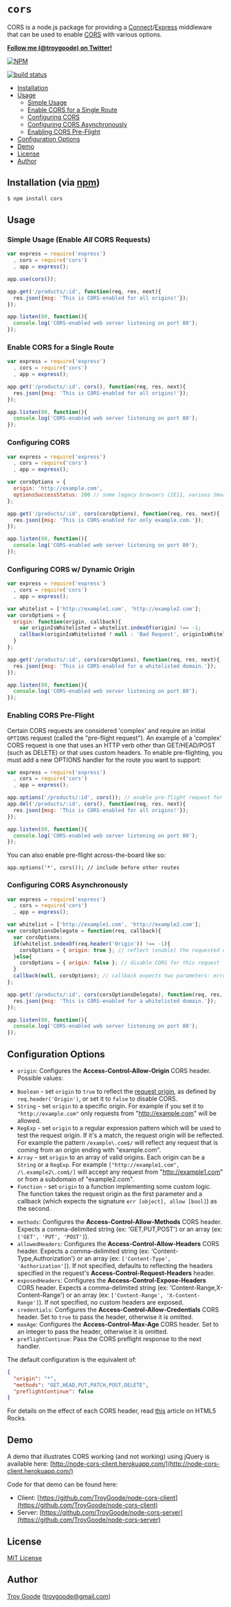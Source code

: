 # `cors`

CORS is a node.js package for providing a [Connect](http://www.senchalabs.org/connect/)/[Express](http://expressjs.com/) middleware that can be used to enable [CORS](http://en.wikipedia.org/wiki/Cross-origin_resource_sharing) with various options.

**[Follow me (@troygoode) on Twitter!](https://twitter.com/intent/user?screen_name=troygoode)**

[![NPM](https://nodei.co/npm/cors.png?downloads=true&stars=true)](https://nodei.co/npm/cors/)

[![build status](https://secure.travis-ci.org/expressjs/cors.svg?branch=master)](http://travis-ci.org/expressjs/cors)
* [Installation](#installation)
* [Usage](#usage)
  * [Simple Usage](#simple-usage-enable-all-cors-requests)
  * [Enable CORS for a Single Route](#enable-cors-for-a-single-route)
  * [Configuring CORS](#configuring-cors)
  * [Configuring CORS Asynchronously](#configuring-cors-asynchronously)
  * [Enabling CORS Pre-Flight](#enabling-cors-pre-flight)
* [Configuration Options](#configuration-options)
* [Demo](#demo)
* [License](#license)
* [Author](#author)

## Installation (via [npm](https://npmjs.org/package/cors))

```bash
$ npm install cors
```

## Usage

### Simple Usage (Enable *All* CORS Requests)

```javascript
var express = require('express')
  , cors = require('cors')
  , app = express();

app.use(cors());

app.get('/products/:id', function(req, res, next){
  res.json({msg: 'This is CORS-enabled for all origins!'});
});

app.listen(80, function(){
  console.log('CORS-enabled web server listening on port 80');
});
```

### Enable CORS for a Single Route

```javascript
var express = require('express')
  , cors = require('cors')
  , app = express();

app.get('/products/:id', cors(), function(req, res, next){
  res.json({msg: 'This is CORS-enabled for all origins!'});
});

app.listen(80, function(){
  console.log('CORS-enabled web server listening on port 80');
});
```

### Configuring CORS

```javascript
var express = require('express')
  , cors = require('cors')
  , app = express();

var corsOptions = {
  origin: 'http://example.com',
  optionsSuccessStatus: 200 // some legacy browsers (IE11, various SmartTVs) choke on 204
};

app.get('/products/:id', cors(corsOptions), function(req, res, next){
  res.json({msg: 'This is CORS-enabled for only example.com.'});
});

app.listen(80, function(){
  console.log('CORS-enabled web server listening on port 80');
});
```

### Configuring CORS w/ Dynamic Origin

```javascript
var express = require('express')
  , cors = require('cors')
  , app = express();

var whitelist = ['http://example1.com', 'http://example2.com'];
var corsOptions = {
  origin: function(origin, callback){
    var originIsWhitelisted = whitelist.indexOf(origin) !== -1;
    callback(originIsWhitelisted ? null : 'Bad Request', originIsWhitelisted);
  }
};

app.get('/products/:id', cors(corsOptions), function(req, res, next){
  res.json({msg: 'This is CORS-enabled for a whitelisted domain.'});
});

app.listen(80, function(){
  console.log('CORS-enabled web server listening on port 80');
});
```

### Enabling CORS Pre-Flight

Certain CORS requests are considered 'complex' and require an initial
`OPTIONS` request (called the "pre-flight request"). An example of a
'complex' CORS request is one that uses an HTTP verb other than
GET/HEAD/POST (such as DELETE) or that uses custom headers. To enable
pre-flighting, you must add a new OPTIONS handler for the route you want
to support:

```javascript
var express = require('express')
  , cors = require('cors')
  , app = express();

app.options('/products/:id', cors()); // enable pre-flight request for DELETE request
app.del('/products/:id', cors(), function(req, res, next){
  res.json({msg: 'This is CORS-enabled for all origins!'});
});

app.listen(80, function(){
  console.log('CORS-enabled web server listening on port 80');
});
```

You can also enable pre-flight across-the-board like so:

```
app.options('*', cors()); // include before other routes
```

### Configuring CORS Asynchronously

```javascript
var express = require('express')
  , cors = require('cors')
  , app = express();

var whitelist = ['http://example1.com', 'http://example2.com'];
var corsOptionsDelegate = function(req, callback){
  var corsOptions;
  if(whitelist.indexOf(req.header('Origin')) !== -1){
    corsOptions = { origin: true }; // reflect (enable) the requested origin in the CORS response
  }else{
    corsOptions = { origin: false }; // disable CORS for this request
  }
  callback(null, corsOptions); // callback expects two parameters: error and options
};

app.get('/products/:id', cors(corsOptionsDelegate), function(req, res, next){
  res.json({msg: 'This is CORS-enabled for a whitelisted domain.'});
});

app.listen(80, function(){
  console.log('CORS-enabled web server listening on port 80');
});
```

## Configuration Options

* `origin`: Configures the **Access-Control-Allow-Origin** CORS header. Possible values:
 - `Boolean` - set `origin` to `true` to reflect the [request origin](http://tools.ietf.org/html/draft-abarth-origin-09), as defined by `req.header('Origin')`, or set it to `false` to disable CORS.
 - `String` - set `origin` to a specific origin. For example if you set it to `"http://example.com"` only requests from "http://example.com" will be allowed.
 - `RegExp` - set `origin` to a regular expression pattern which will be used to test the request origin. If it's a match, the request origin will be reflected. For example the pattern `/example\.com$/` will reflect any request that is coming from an origin ending with "example.com".
 - `Array` - set `origin` to an array of valid origins. Each origin can be a `String` or a `RegExp`. For example `["http://example1.com", /\.example2\.com$/]` will accept any request from "http://example1.com" or from a subdomain of "example2.com".
 - `Function` - set `origin` to a function implementing some custom logic. The function takes the request origin as the first parameter and a callback (which expects the signature `err [object], allow [bool]`) as the second.
* `methods`: Configures the **Access-Control-Allow-Methods** CORS header. Expects a comma-delimited string (ex: 'GET,PUT,POST') or an array (ex: `['GET', 'PUT', 'POST']`).
* `allowedHeaders`: Configures the **Access-Control-Allow-Headers** CORS header. Expects a comma-delimited string (ex: 'Content-Type,Authorization') or an array (ex: `['Content-Type', 'Authorization']`). If not specified, defaults to reflecting the headers specified in the request's **Access-Control-Request-Headers** header.
* `exposedHeaders`: Configures the **Access-Control-Expose-Headers** CORS header. Expects a comma-delimited string (ex: 'Content-Range,X-Content-Range') or an array (ex: `['Content-Range', 'X-Content-Range']`). If not specified, no custom headers are exposed.
* `credentials`: Configures the **Access-Control-Allow-Credentials** CORS header. Set to `true` to pass the header, otherwise it is omitted.
* `maxAge`: Configures the **Access-Control-Max-Age** CORS header. Set to an integer to pass the header, otherwise it is omitted.
* `preflightContinue`: Pass the CORS preflight response to the next handler.

The default configuration is the equivalent of:

```json
{
  "origin": "*",
  "methods": "GET,HEAD,PUT,PATCH,POST,DELETE",
  "preflightContinue": false
}
```

For details on the effect of each CORS header, read [this](http://www.html5rocks.com/en/tutorials/cors/) article on HTML5 Rocks.

## Demo

A demo that illustrates CORS working (and not working) using jQuery is available here: [http://node-cors-client.herokuapp.com/](http://node-cors-client.herokuapp.com/)

Code for that demo can be found here:

* Client: [https://github.com/TroyGoode/node-cors-client](https://github.com/TroyGoode/node-cors-client)
* Server: [https://github.com/TroyGoode/node-cors-server](https://github.com/TroyGoode/node-cors-server)

## License

[MIT License](http://www.opensource.org/licenses/mit-license.php)

## Author

[Troy Goode](https://github.com/TroyGoode) ([troygoode@gmail.com](mailto:troygoode@gmail.com))
